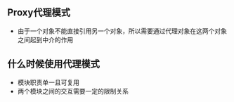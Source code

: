 ## Proxy代理模式
- 由于一个对象不能直接引用另一个对象，所以需要通过代理对象在这两个对象之间起到中介的作用

## 什么时候使用代理模式
- 模块职责单一且可复用
- 两个模块之间的交互需要一定的限制关系